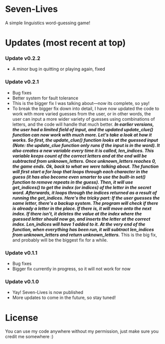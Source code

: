 # Seven-Lives
A simple linguistics word-guessing game!
# Updates (most recent at top)
### Update v0.2.2
- A minor bug in quitting or playing again, fixed
### Update v0.2.1
- Bug fixes
- Better system for fault tolerance
- This is the bigger fix I was talking about—now its complete, so yay!
- To break the bigger fix down into detail, I have now updated the code to work with more varied guesses from the user, or in other words, the user can input a more wider variety of guesses using combinations of letters, and the code will handle that much better. ***In earlier versions, the user had a limited field of input, and the updated update_clue() function can now work with much more. Let's take a look at how it works. So first, the update_clue() function looks at the guessed input (Note: the update_clue function only runs if the input is in the word). It also creates a new variable every time it is called, len_indices. This variable keeps count of the correct letters and at the end will be subtracted from unknown_letters. Once unknown_letters reaches 0, the game ends. Ok, back to what we were talking about. The function will first start a for loop that loops through each character in the guess (it has also become even smarter to use the built-in set() function to remove repeats in the guess). Then, it will use get_indices() to get the index (or indices) of the letter in the secret word. Afterwards, it loops through the indices returned as a result of running the get_indices. Here's the tricky part: If the user guesses the same letter, there's a backup system. The program will check if there is already a letter in the place. If there is, it will move onto the next index. If there isn't, it deletes the value at the index where the guessed letter should now go, and inserts the letter at the correct index. Len_indices will have 1 added to it. At the very end of the function, when everything has been run, it will subtract len_indices from unknown_letters and return unknown_letters.*** This is the big fix, and probably will be the biggest fix for a while.
### Update v0.1.1
- Bug fixes
- Bigger fix currently in progress, so it will not work for now
### Update v0.1.0
- Yay! Seven-Lives is now published
- More updates to come in the future, so stay tuned!

# License
You can use my code anywhere without my permission, just make sure you credit me somewhere :)
